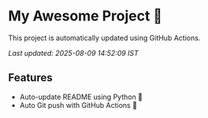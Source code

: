 # My Awesome Project 🚀

This project is automatically updated using GitHub Actions.

_Last updated: 2025-08-09 14:52:09 IST_

## Features
- Auto-update README using Python 🐍
- Auto Git push with GitHub Actions 🤖
